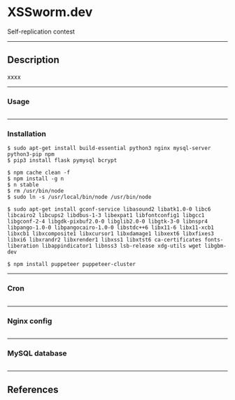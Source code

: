 # XSSworm.dev

Self-replication contest

---

## Description

xxxx


---

### Usage

```
```

---

### Installation

```
$ sudo apt-get install build-essential python3 nginx mysql-server python3-pip npm
$ pip3 install flask pymysql bcrypt

$ npm cache clean -f
$ npm install -g n
$ n stable
$ rm /usr/bin/node
$ sudo ln -s /usr/local/bin/node /usr/bin/node

$ sudo apt-get install gconf-service libasound2 libatk1.0-0 libc6 libcairo2 libcups2 libdbus-1-3 libexpat1 libfontconfig1 libgcc1 libgconf-2-4 libgdk-pixbuf2.0-0 libglib2.0-0 libgtk-3-0 libnspr4 libpango-1.0-0 libpangocairo-1.0-0 libstdc++6 libx11-6 libx11-xcb1 libxcb1 libxcomposite1 libxcursor1 libxdamage1 libxext6 libxfixes3 libxi6 libxrandr2 libxrender1 libxss1 libxtst6 ca-certificates fonts-liberation libappindicator1 libnss3 lsb-release xdg-utils wget libgbm-dev

$ npm install puppeteer puppeteer-cluster
```

---

### Cron

```
```

---

### Nginx config

```
```

---

### MySQL database

```
```

---

## References

